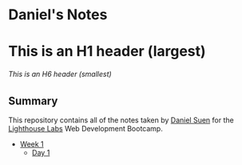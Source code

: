 # Daniel's Notes

# This is an H1 header (largest)
###### This is an H6 header (smallest)

## Summary 

This repository contains all of the notes taken by [Daniel Suen](https://github.com/DERPDERP91357) for the [Lighthouse Labs](https://www.lighthouselabs.ca/) Web Development Bootcamp.

* [Week 1](/Week_1)
  * [Day 1](/Week_1/Day_1)